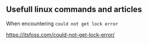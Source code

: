 ## Usefull linux commands and articles

When encountering `could not get lock error`

https://itsfoss.com/could-not-get-lock-error/


